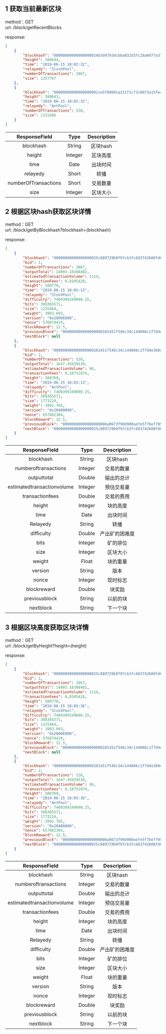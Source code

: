## 1 获取当前最新区块

method：GET  
url: /block/getRecentBlocks

response:
```json
[
    {
        "blockhash": "00000000000000000024b3d4793dcbba032d3fc28a0d77a37d466b956fb68aa5",
        "height": 580644,
        "time": "2019-06-15 10:02:32",
        "relayedy": "SlushPool",
        "numberOfTransactions": 2867,
        "size": 1257767
    },
    {
        "blockhash": "00000000000000000001ce5f88601a311f1c73c0073a15fe4e5956da7fbcd78b",
        "height": 580643,
        "time": "2019-06-15 10:02:32",
        "relayedy": "AntPool",
        "numberOfTransactions": 538,
        "size": 1322496
    }
]
```

| ResponseField     |     Type |   Description   | 
| :--------------: | :--------:| :------: |
|    blockhash|   String |  区块hash |
|    height|   Integer |  区块高度 |
|    time|   Date |  出块时间 |
|    relayedy|   Short |  转播 |
|    numberOfTransactions|   Short |  交易数量 |
|    size|   Integer |  区块大小 |

  
  
## 2 根据区块hash获取区块详情

method：GET  
url: /block/getByBlockhash?blockhash={blockhash}

response:
```json
[
    {
        "blockhash": "00000000000000000025c889729b9f97cb3fc683742608fd61c7e481a7e2c951",
        "bid": 1,
        "numberOfTransactions": 2867,
        "outputTotal": 14903.18388402,
        "estimatedTransactionVolume": 1114,
        "transactionFees": 0.8105428,
        "height": 580770,
        "time": "2019-06-15 10:03:13",
        "relayedy": "SlushPool",
        "difficulty": 7409399249090.25,
        "bits": 388365571,
        "size": 1225464,
        "weight": 3993.093,
        "version": "0x2000E000",
        "nonce": 576074419,
        "blockReward": 12.5,
        "previousBlock": "000000000000000000101451f546c34c144066c1f7d4e360de321a0bbf43dedb",
        "nextBlock": null
    },
    {
        "blockhash": "000000000000000000101451f546c34c144066c1f7d4e360de321a0bbf43dedb",
        "bid": 2,
        "numberOfTransactions": 538,
        "outputTotal": 1647.45939539,
        "estimatedTransactionVolume": 96,
        "transactionFees": 0.18751074,
        "height": 580769,
        "time": "2019-06-15 10:03:13",
        "relayedy": "AntPool",
        "difficulty": 7409399249090.25,
        "bits": 388365571,
        "size": 1773224,
        "weight": 3992.765,
        "version": "0x20400000",
        "nonce": 657882304,
        "blockReward": 12.5,
        "previousBlock": "00000000000000000006a0673f90d900aefe5f7bef705f7dbdabe9b7077e06dd",
        "nextBlock": "00000000000000000025c889729b9f97cb3fc683742608fd61c7e481a7e2c951"
    }
]
```

| ResponseField     |     Type |   Description   | 
| :--------------: | :--------:| :------: |
|    blockhash|   String |  区块hash |
|    numberoftransactions|   Integer |  交易的数量 |
|    outputtotal|   Double | 输出的总计 |
|    estimatedtransactionvolume|   Integer |  预估交易量 |
|    transactionfees|   Double |  交易的费用 |
|    height|   Integer |  块的高度 |
|    time|   Date |  出块时间 |
|    Relayedy|   String |  转播 |
|    difficulty|   Double |  产出矿的困难度 |
|    bits|   Integer |  矿的排位 |
|    size|   Integer |  区块大小 |
|    weight|   Float |  块的重量 |
|    version|   String |  版本 |
|    nonce|   Integer |  现时标志 |
|    blockreward|   Double |  块奖励 |
|    previousblock|   String |  以前的块 |
|    nextblock|   String |  下一个块 |
  

## 3 根据区块高度获取区块详情

method：GET  
url: /block/getByHeight?height={height}

response:
```json
[
    {
        "blockhash": "00000000000000000025c889729b9f97cb3fc683742608fd61c7e481a7e2c951",
        "bid": 1,
        "numberOfTransactions": 2867,
        "outputTotal": 14903.18388402,
        "estimatedTransactionVolume": 1114,
        "transactionFees": 0.8105428,
        "height": 580770,
        "time": "2019-06-15 10:03:36",
        "relayedy": "SlushPool",
        "difficulty": 7409399249090.25,
        "bits": 388365571,
        "size": 1225464,
        "weight": 3993.093,
        "version": "0x2000E000",
        "nonce": 576074419,
        "blockReward": 12.5,
        "previousBlock": "000000000000000000101451f546c34c144066c1f7d4e360de321a0bbf43dedb",
        "nextBlock": null
    },
    {
        "blockhash": "000000000000000000101451f546c34c144066c1f7d4e360de321a0bbf43dedb",
        "bid": 2,
        "numberOfTransactions": 538,
        "outputTotal": 1647.45939539,
        "estimatedTransactionVolume": 96,
        "transactionFees": 0.18751074,
        "height": 580769,
        "time": "2019-06-15 10:03:36",
        "relayedy": "AntPool",
        "difficulty": 7409399249090.25,
        "bits": 388365571,
        "size": 1773224,
        "weight": 3992.765,
        "version": "0x20400000",
        "nonce": 657882304,
        "blockReward": 12.5,
        "previousBlock": "00000000000000000006a0673f90d900aefe5f7bef705f7dbdabe9b7077e06dd",
        "nextBlock": "00000000000000000025c889729b9f97cb3fc683742608fd61c7e481a7e2c951"
    }
]
```

| ResponseField     |     Type |   Description   | 
| :--------------: | :--------:| :------: |
|    blockhash|   String |  区块hash |
|    numberoftransactions|   Integer |  交易的数量 |
|    outputtotal|   Double | 输出的总计 |
|    estimatedtransactionvolume|   Integer |  预估交易量 |
|    transactionfees|   Double |  交易的费用 |
|    height|   Integer |  块的高度 |
|    time|   Date |  出块时间 |
|    Relayedy|   String |  转播 |
|    difficulty|   Double |  产出矿的困难度 |
|    bits|   Integer |  矿的排位 |
|    size|   Integer |  区块大小 |
|    weight|   Float |  块的重量 |
|    version|   String |  版本 |
|    nonce|   Integer |  现时标志 |
|    blockreward|   Double |  块奖励 |
|    previousblock|   String |  以前的块 |
|    nextblock|   String |  下一个块 |
